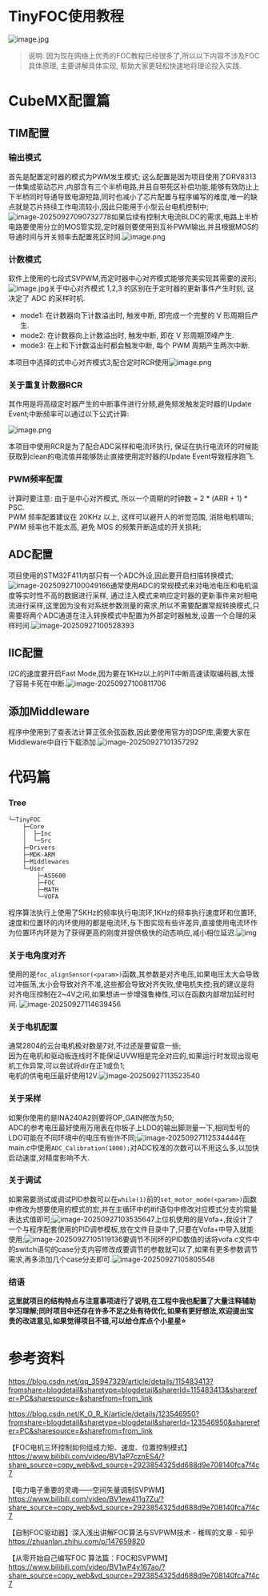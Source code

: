 # TinyFOC使用教程

![image.jpg](Image/dd923c6ab6c45596d381498d405e3ef0.jpg)

>  说明: 因为现在网络上优秀的FOC教程已经很多了,所以以下内容不涉及FOC具体原理, 主要讲解具体实现, 帮助大家更轻松快速地将理论投入实践.

# CubeMX配置篇

## TIM配置

### 输出模式

首先是配置定时器的模式为PWM发生模式; 这么配置是因为项目使用了DRV8313一体集成驱动芯片,内部含有三个半桥电路,并且自带死区补偿功能,能够有效防止上下半桥同时导通导致电源短路,同时也减小了芯片配置与程序编写的难度,唯一的缺点就是芯片持续工作电流较小,因此只能用于小型云台电机控制中;![image-20250927090732778](Image/image-20250927090732778.png)如果后续有控制大电流BLDC的需求,电路上半桥电路要使用分立的MOS管实现,定时器则要使用到互补PWM输出,并且根据MOS的导通时间与开关频率去配置死区时间.![image.png](Image/1758288320545-b2c19a8f-6a3a-4af4-9197-1b6874e6b7b0.webp)

### 计数模式

软件上使用的七段式SVPWM,而定时器中心对齐模式能够完美实现其需要的波形;![image.jpg](Image/v2-7850533d652a1421c74a731c383d12b1_r.jpg)关于中心对齐模式 1,2,3 的区别在于定时器的更新事件产生时刻, 这决定了 ADC 的采样时机.

- mode1: 在计数器向下计数溢出时, 触发中断, 即完成一个完整的 V 形周期后产生.
- mode2: 在计数器向上计数溢出时, 触发中断, 即在 V 形周期顶峰产生.
- mode3: 在上和下计数溢出时都会触发中断, 每个 PWM 周期产生两次中断.

本项目中选择的式中心对齐模式3,配合定时RCR使用![image.png](Image/1758289208949-18d5fa64-74cf-4415-9db8-47ca7bbcac22.webp)

### 关于重复计数器RCR

其作用是将高级定时器产生的中断事件进行分频,避免频发触发定时器的Update Event;中断频率可以通过以下公式计算:

![image.png](Image/image.png)

本项目中使用RCR是为了配合ADC采样和电流环执行, 保证在执行电流环的时候能获取到clean的电流值并能够防止直接使用定时器的Update Event导致程序跑飞.

### PWM频率配置

计算时要注意: 由于是中心对齐模式, 所以一个周期的时钟数 = 2 * (ARR + 1) * PSC.  
PWM 频率配置建议在 20KHz 以上, 这样可以避开人的听觉范围, 消除电机啸叫;  
PWM 频率也不能太高, 避免 MOS 的频繁开断造成的开关损耗;

## ADC配置

项目使用的STM32F411内部只有一个ADC外设,因此要开启扫描转换模式;![image-20250927100049166](Image/image-20250927100049166.png)通常使用ADC的常规模式来对电池电压和电机温度等实时性不高的数据进行采样, 通过注入模式来响应定时器的更新事件来对相电流进行采样,这里因为没有对系统参数测量的需求,所以不需要配置常规转换模式,只需要将两个ADC通道在注入转换模式中配置为外部定时器触发,设置一个合理的采样时间.![image-20250927100528393](Image/image-20250927100528393.png)

## IIC配置

I2C的速度要开启Fast Mode,因为要在1KHz以上的PIT中断高速读取编码器,太慢了容易卡死在中断.![image-20250927100811706](Image/image-20250927100811706.png)

## 添加Middleware

程序中使用到了查表法计算正弦余弦函数,因此要使用官方的DSP库,需要大家在Middleware中自行下载添加.![image-20250927101357292](Image/image-20250927101357292.png)

# 代码篇

### **Tree**

```text
└─TinyFOC
    ├─Core
    │  ├─Inc
    │  └─Src
    ├─Drivers
    ├─MDK-ARM
    ├─Middlewares
    └─User
        ├─AS5600
        ├─FOC
        ├─MATH
        └─VOFA
```

程序算法执行上使用了5KHz的频率执行电流环,1KHz的频率执行速度环和位置环,速度和位置环的内环使用的都是电流环,与下图实现有些许差异,直接使用电流环作为位置环内环是为了获得更高的刚度并提供极快的动态响应,减小相位延迟.![img](https://cdn.nlark.com/yuque/0/2025/png/45869737/1758249999982-01efb91e-422b-4f4f-8be5-8080e94f6117.png?x-oss-process=image%2Fformat%2Cwebp)

### 关于电角度对齐

使用的是`foc_alignSensor(<param>)`函数,其参数是对齐电压,如果电压太大会导致过冲振荡,太小会导致对齐不准,这些都会导致对齐失败,使电机失控;我的建议是将对齐电压控制在2~4V之间,如果想进一步增强鲁棒性,可以在函数内部增加延时时间.
![image-20250927114639456](Image/image-20250927114639456.png)

### 关于电机配置

通常2804的云台电机极对数是7对,不过还是要留意一些;  
因为在电机和驱动板连线时不能保证UVW相是完全对应的,如果运行时发现出现电机工作异常,可以尝试将dir在正1或负1;  
电机的供电电压最好使用12V.![image-20250927113523540](Image/image-20250927113523540.png)

### 关于采样

如果你使用的是INA240A2则要将OP_GAIN修改为50;  
ADC的参考电压最好使用万用表在你板子上LDO的输出脚测量一下,相同型号的LDO可能在不同环境中的电压有些许不同;![image-20250927112534444](Image/image-20250927112534444.png)在main.c中使用`ADC_Calibration(1000);`对ADC校准的次数可以不用这么多,以加快启动速度,对精度影响不大.

### 关于调试

如果需要测试或调试PID参数可以在`while(1)`前的`set_motor_mode(<param>)`函数中修改为想要使用的模式的宏,并在主循环中的#if语句中修改对应模式分支的常量表达式值即可;![image-20250927103535647](Image/image-20250927103535647.png)上位机使用的是Vofa+,我设计了一个与程序配套使用的PID调参模板,放在文件目录中了,只要在Vofa+中导入就能使用;![image-20250927105119136](Image/image-20250927105119136.png)要调节不同环的PID数值的话将vofa.c文件中的switch语句的case分支内容修改成要调节的参数就可以了,如果有更多参数调节需求,再多添加几个case分支即可.![image-20250927105805548](Image/image-20250927105805548.png)

### 结语

**这里就项目的结构特点与注意事项进行了说明,在工程中我也配置了大量注释辅助学习理解;同时项目中还存在许多不足之处有待优化,如果有更好想法,欢迎提出宝贵的改进意见,如果觉得项目不错,可以给仓库点个小星星⭐**



# 参考资料

https://blog.csdn.net/qq_35947329/article/details/115483413?fromshare=blogdetail&sharetype=blogdetail&sharerId=115483413&sharerefer=PC&sharesource=&sharefrom=from_link

https://blog.csdn.net/K_O_R_K/article/details/123546950?fromshare=blogdetail&sharetype=blogdetail&sharerId=123546950&sharerefer=PC&sharesource=&sharefrom=from_link

【FOC电机三环控制如何组成力矩、速度、位置控制模式】 https://www.bilibili.com/video/BV1aP7cznES4/?share_source=copy_web&vd_source=2923854325dd688d9e708140fca7f4c7

【电力电子重要的灵魂——空间矢量调制SVPWM】 https://www.bilibili.com/video/BV1ew411g7Zu/?share_source=copy_web&vd_source=2923854325dd688d9e708140fca7f4c7

【自制FOC驱动器】深入浅出讲解FOC算法与SVPWM技术 - 稚晖的文章 - 知乎
https://zhuanlan.zhihu.com/p/147659820

【从零开始自己编写FOC 算法篇：FOC和SVPWM】 https://www.bilibili.com/video/BV1wP4y167ao/?share_source=copy_web&vd_source=2923854325dd688d9e708140fca7f4c7

